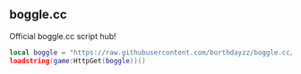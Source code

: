 ## boggle.cc

Official boggle.cc script hub!

```lua
local boggle = "https://raw.githubusercontent.com/borthdayzz/boggle.cc/refs/heads/main/main.lua"
loadstring(game:HttpGet(boggle))()
```
